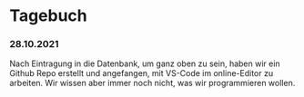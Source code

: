 # Tagebuch

### 28.10.2021

Nach Eintragung in die Datenbank, um ganz oben zu sein, haben wir ein Github Repo erstellt und angefangen, mit VS-Code im online-Editor zu arbeiten. 
Wir wissen aber immer noch nicht, was wir programmieren wollen.

